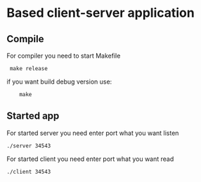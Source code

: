 <h1>Based client-server application</h1>

<h2>Compile</h2>
<p>For compiler you need to start Makefile</p>

```
 make release
```
<p>if you want build debug version use: </p>

```
    make
```
<h2>Started app</h2>
<p>For started server you need enter port what you want listen</p>

```
./server 34543
```
<p>For started client you need enter port what you want read</p> 

```
./client 34543
```